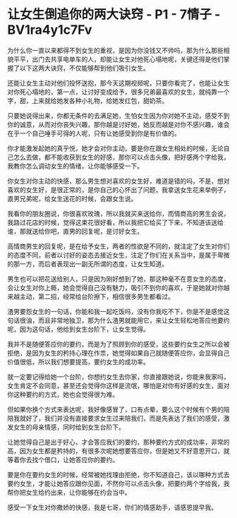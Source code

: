 # 让女生倒追你的两大诀窍 - P1 - 7情子 - BV1ra4y1c7Fv

为什么你一直以来都得不到女生的重视，是因为你没钱又不帅吗，那为什么那些相貌平平，出门去共享电单车的人，却能让女生对他死心塌地呢，关键还得是他们掌握了以下这两大诀窍，不仅能够帮到他们吸引女生。

还能让女生主动对他们投怀送抱，那今天这期视频呢，只要你看完了，也能让女生对你死心塌地的，第一点，让讨好变成给予，很多兄弟最喜欢的女生，就纯靠一个字，甜，上来就给她发各种小礼物，给她发红包，甜奶茶。

只要她说得出来，你都无条件的去满足她，生怕女生因为你对她不主动，感受不到你的诚意，从而对你丧失兴趣，那你越是讨好她，她反而越是对你不感兴趣，谁会在乎一个自己唾手可得的人呢，只有让她感受到你是有价值的。

你才能激发起她的真乎悦，她才会对你主动，要是你在跟女生相处的时候，无论自己怎么去做，都不能收获到女生的好感，那你可以点击头像，把好感两个字给我，我教你怎么调动女生的情绪，让你能够感受一下。

你女生对你主动的快感，那么男生想对喜欢的女生好，难道是错的吗，不是，想对喜欢的女生好，是很正常的，是你自己的心怀出了问题，我拿送女生花来举例子，直男兄弟呢，给女生送花的时候，会跟女生说。

我看你的朋友圈说，你很喜欢玫瑰，所以我就买来送给你，而情商高的男生会说，我路过花店的时候，觉得这束花很好看，所以我把它给买了下来，不知道该送给谁，那就送给你吧，直男的回复呢，是讨好女生。

高情商男生的回复呢，是在给予女生，两者的性欲是不同的，就注定了女生对你们的态度不同，前者以讨好的姿态去接近女生，注定了你们在关系当中，是属于卑微的那一方，而后者表现出一副无所谓的态度，让女生知道。

男生也可以把花送给别人，只是因为刚好想到了她，那这种毫不在意女生的态度，会让女生对你上瘾，她会觉得自己没有魅力，吸引不到你的喜欢，于是她就对你越来越主动，第二招，经常给台阶擦下，相信很多男生都看过。

渣男要怨女生的一句话，你能和我一起吃饭吗，没有你我吃不下，你是不是感觉这句话很油，而且非常地独卫，那为什么渣男就能用它，来让女生轻松地答应他要约呢，因为这句话，他给到女生台阶下，让女生觉得。

我并不是随便答应你的要约，而是为了照顾到你的感受，这些要约女生之所以会被拒绝，是因为女生的矜持心理在作祟，她觉得如果自己就随便答应你，会显得自己价值很低，所以我们想要提高，要约女生的成功率。

就一定要记得给她一个台阶，你想约女生去你家，你直接跟她说，你能来我家吗，女生肯定不会同意，甚至还会觉得你这样是流氓，哪怕是对你有好感的女生，面对你这种要约的方式，她也会觉得很为难。

但如果你换个方式来表达呢，我好像感冒了，口有点晕，要么这个时候有个男的陪陪我就好了，我们并没有直接要求女生过来陪我们，而是先表达了我们的感受，激发女生的母亲情感，同时给到女生台阶下。

让她觉得自己是出于好心，才会答应我们的要约，那种要约方式的成功率，非常的高，因为女生都是矜持的，有很多次呢她想要答应你，但是她又不好意思开口，就等着你去找个借口，让她答应你的要约。

要是你在要约女生的时候，经常被她找理由拒绝，你不知道自己，该以哪种方式去要约女生，才能让她答应跟你见面，不然你可以点击头像，把要约两个字给我，我帮你把女生给约出来，让你能够在约会当中。

感受一下女生对你撒娇的快感，我是七哥，你们的情感助手，请感恩提早我。
